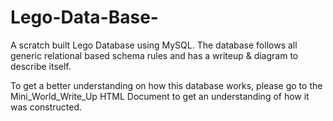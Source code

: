 # Lego-Data-Base-
A scratch built Lego Database using MySQL. The database follows all generic relational based schema rules and has a writeup  &amp; diagram to describe itself.

To get a better understanding on how this database works, please go to the Mini_World_Write_Up HTML Document to get an understanding of how it was constructed.
